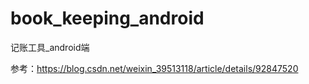 # book_keeping_android
记账工具_android端


参考：https://blog.csdn.net/weixin_39513118/article/details/92847520

